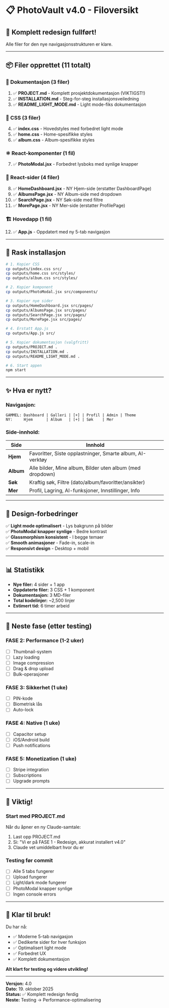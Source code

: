 # 📋 PhotoVault v4.0 - Filoversikt

## 🎯 Komplett redesign fullført!

Alle filer for den nye navigasjonsstrukturen er klare.

---

## 📦 Filer opprettet (11 totalt)

### **📄 Dokumentasjon (3 filer)**
1. ✅ **PROJECT.md** - Komplett prosjektdokumentasjon (VIKTIGST!)
2. ✅ **INSTALLATION.md** - Steg-for-steg installasjonsveiledning
3. ✅ **README_LIGHT_MODE.md** - Light mode-fiks dokumentasjon

### **🎨 CSS (3 filer)**
4. ✅ **index.css** - Hovedstyles med forbedret light mode
5. ✅ **home.css** - Home-spesifikke styles
6. ✅ **album.css** - Album-spesifikke styles

### **⚛️ React-komponenter (1 fil)**
7. ✅ **PhotoModal.jsx** - Forbedret lysboks med synlige knapper

### **📱 React-sider (4 filer)**
8. ✅ **HomeDashboard.jsx** - NY Hjem-side (erstatter DashboardPage)
9. ✅ **AlbumsPage.jsx** - NY Album-side med dropdown
10. ✅ **SearchPage.jsx** - NY Søk-side med filtre
11. ✅ **MorePage.jsx** - NY Mer-side (erstatter ProfilePage)

### **🏗️ Hovedapp (1 fil)**
12. ✅ **App.js** - Oppdatert med ny 5-tab navigasjon

---

## 🚀 Rask installasjon

```bash
# 1. Kopier CSS
cp outputs/index.css src/
cp outputs/home.css src/styles/
cp outputs/album.css src/styles/

# 2. Kopier komponent
cp outputs/PhotoModal.jsx src/components/

# 3. Kopier nye sider
cp outputs/HomeDashboard.jsx src/pages/
cp outputs/AlbumsPage.jsx src/pages/
cp outputs/SearchPage.jsx src/pages/
cp outputs/MorePage.jsx src/pages/

# 4. Erstatt App.js
cp outputs/App.js src/

# 5. Kopier dokumentasjon (valgfritt)
cp outputs/PROJECT.md .
cp outputs/INSTALLATION.md .
cp outputs/README_LIGHT_MODE.md .

# 6. Start appen
npm start
```

---

## ✨ Hva er nytt?

### **Navigasjon:**
```
GAMMEL: Dashboard | Galleri | [+] | Profil | Admin | Theme
NY:     Hjem      | Album   | [+] | Søk    | Mer
```

### **Side-innhold:**

| Side | Innhold |
|------|---------|
| **Hjem** | Favoritter, Siste opplastninger, Smarte album, AI-verktøy |
| **Album** | Alle bilder, Mine album, Bilder uten album (med dropdown) |
| **Søk** | Kraftig søk, Filtre (dato/album/favoritter/ansikter) |
| **Mer** | Profil, Lagring, AI-funksjoner, Innstillinger, Info |

---

## 🎨 Design-forbedringer

✅ **Light mode optimalisert** - Lys bakgrunn på bilder  
✅ **PhotoModal knapper synlige** - Bedre kontrast  
✅ **Glassmorphism konsistent** - I begge temaer  
✅ **Smooth animasjoner** - Fade-in, scale-in  
✅ **Responsivt design** - Desktop + mobil  

---

## 📊 Statistikk

- **Nye filer:** 4 sider + 1 app
- **Oppdaterte filer:** 3 CSS + 1 komponent
- **Dokumentasjon:** 3 MD-filer
- **Total kodelinjer:** ~2,500 linjer
- **Estimert tid:** 6 timer arbeid

---

## 🔄 Neste fase (etter testing)

### **FASE 2: Performance** (1-2 uker)
- [ ] Thumbnail-system
- [ ] Lazy loading
- [ ] Image compression
- [ ] Drag & drop upload
- [ ] Bulk-operasjoner

### **FASE 3: Sikkerhet** (1 uke)
- [ ] PIN-kode
- [ ] Biometrisk lås
- [ ] Auto-lock

### **FASE 4: Native** (1 uke)
- [ ] Capacitor setup
- [ ] iOS/Android build
- [ ] Push notifications

### **FASE 5: Monetization** (1 uke)
- [ ] Stripe integration
- [ ] Subscriptions
- [ ] Upgrade prompts

---

## 📝 Viktig!

### **Start med PROJECT.md**
Når du åpner en ny Claude-samtale:
1. Last opp PROJECT.md
2. Si: "Vi er på FASE 1 - Redesign, akkurat installert v4.0"
3. Claude vet umiddelbart hvor du er

### **Testing før commit**
- [ ] Alle 5 tabs fungerer
- [ ] Upload fungerer
- [ ] Light/dark mode fungerer
- [ ] PhotoModal knapper synlige
- [ ] Ingen console errors

---

## 🎉 Klar til bruk!

Du har nå:
- ✅ Moderne 5-tab navigasjon
- ✅ Dedikerte sider for hver funksjon
- ✅ Optimalisert light mode
- ✅ Forbedret UX
- ✅ Komplett dokumentasjon

**Alt klart for testing og videre utvikling!**

---

**Versjon:** 4.0  
**Dato:** 19. oktober 2025  
**Status:** ✅ Komplett redesign ferdig  
**Neste:** Testing → Performance-optimalisering

